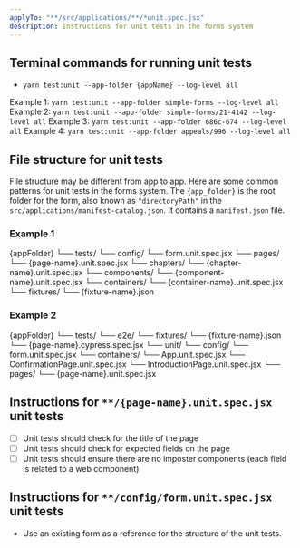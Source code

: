 ```yaml
---
applyTo: "**/src/applications/**/*unit.spec.jsx"
description: Instructions for unit tests in the forms system
---
```


## Terminal commands for running unit tests
- `yarn test:unit --app-folder {appName} --log-level all`

Example 1: `yarn test:unit --app-folder simple-forms --log-level all`
Example 2: `yarn test:unit --app-folder simple-forms/21-4142 --log-level all`
Example 3: `yarn test:unit --app-folder 686c-674 --log-level all`
Example 4: `yarn test:unit --app-folder appeals/996 --log-level all`

## File structure for unit tests
File structure may be different from app to app. Here are some common patterns for unit tests in the forms system. The `{app_folder}` is the root folder for the form, also known as `"directoryPath"` in the `src/applications/manifest-catalog.json`. It contains a `manifest.json` file.

### Example 1
{appFolder}
└── tests/
    └── config/
        └── form.unit.spec.jsx
    └── pages/
        └── {page-name}.unit.spec.jsx
    └── chapters/
        └── {chapter-name}.unit.spec.jsx
    └── components/
        └── {component-name}.unit.spec.jsx
    └── containers/
        └── {container-name}.unit.spec.jsx
    └── fixtures/
        └── {fixture-name}.json

### Example 2
{appFolder}
└── tests/
    └── e2e/
        └── fixtures/
            └── {fixture-name}.json
        └── {page-name}.cypress.spec.jsx
    └── unit/
        └── config/
            └── form.unit.spec.jsx
        └── containers/
            └── App.unit.spec.jsx
            └── ConfirmationPage.unit.spec.jsx
            └── IntroductionPage.unit.spec.jsx
        └── pages/
            └── {page-name}.unit.spec.jsx

## Instructions for `**/{page-name}.unit.spec.jsx` unit tests
- [ ] Unit tests should check for the title of the page
- [ ] Unit tests should check for expected fields on the page
- [ ] Unit tests should ensure there are no imposter components (each field is related to a web component)

## Instructions for `**/config/form.unit.spec.jsx` unit tests
- Use an existing form as a reference for the structure of the unit tests.

